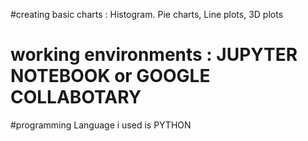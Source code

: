 #creating basic charts : Histogram. Pie charts, Line plots, 3D plots
# working environments : JUPYTER NOTEBOOK or GOOGLE COLLABOTARY 
#programming Language i used is PYTHON  
